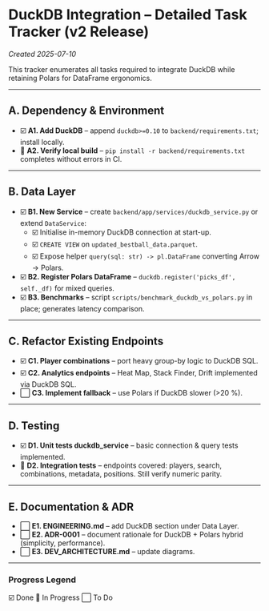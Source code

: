 # DuckDB Integration – Detailed Task Tracker (v2 Release)
*Created 2025-07-10*

This tracker enumerates all tasks required to integrate DuckDB while retaining Polars for DataFrame ergonomics.

---

## A. Dependency & Environment
- ☑️ **A1. Add DuckDB** – append `duckdb>=0.10` to `backend/requirements.txt`; install locally.
- 🔄 **A2. Verify local build** – `pip install -r backend/requirements.txt` completes without errors in CI.

---

## B. Data Layer
- ☑️ **B1. New Service** – create `backend/app/services/duckdb_service.py` or extend `DataService`:
  - ☑️ Initialise in-memory DuckDB connection at start-up.
  - ☑️ `CREATE VIEW` on `updated_bestball_data.parquet`.
  - ☑️ Expose helper `query(sql: str) -> pl.DataFrame` converting Arrow → Polars.
- ☑️ **B2. Register Polars DataFrame** – `duckdb.register('picks_df', self._df)` for mixed queries.
- ☑️ **B3. Benchmarks** – script `scripts/benchmark_duckdb_vs_polars.py` in place; generates latency comparison.

---

## C. Refactor Existing Endpoints
- ☑️ **C1. Player combinations** – port heavy group-by logic to DuckDB SQL.
- ☑️ **C2. Analytics endpoints** – Heat Map, Stack Finder, Drift implemented via DuckDB SQL.
- ⬜ **C3. Implement fallback** – use Polars if DuckDB slower (>20 %).

---

## D. Testing
- ☑️ **D1. Unit tests duckdb_service** – basic connection & query tests implemented.
- 🔄 **D2. Integration tests** – endpoints covered: players, search, combinations, metadata, positions. Still verify numeric parity.

---

## E. Documentation & ADR
- ⬜ **E1. ENGINEERING.md** – add DuckDB section under Data Layer.
- ⬜ **E2. ADR-0001** – document rationale for DuckDB + Polars hybrid (simplicity, performance).
- ⬜ **E3. DEV_ARCHITECTURE.md** – update diagrams.

---

### Progress Legend
☑️ Done   🔄 In Progress   ⬜ To Do
